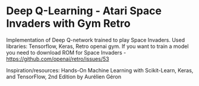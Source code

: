 # Deep Q-Learning - Atari Space Invaders with Gym Retro   

Implementation of Deep Q-network trained to play Space Invaders. Used libraries: Tensorflow, Keras, Retro openai gym.
If you want to train a model you need to download ROM for Space Invaders - https://github.com/openai/retro/issues/53


Inspiration/resources: Hands-On Machine Learning with Scikit-Learn, Keras, and TensorFlow, 2nd Edition by Aurélien Géron
